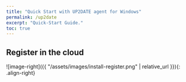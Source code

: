 ```yaml
---
title: "Quick Start with UP2DATE agent for Windows"
permalink: /up2date
excerpt: "Quick-Start Guide."
toc: true
---
```


## Register in the cloud

  ![image-right]({{ "/assets/images/install-register.png" | relative_url }}){: .align-right}
